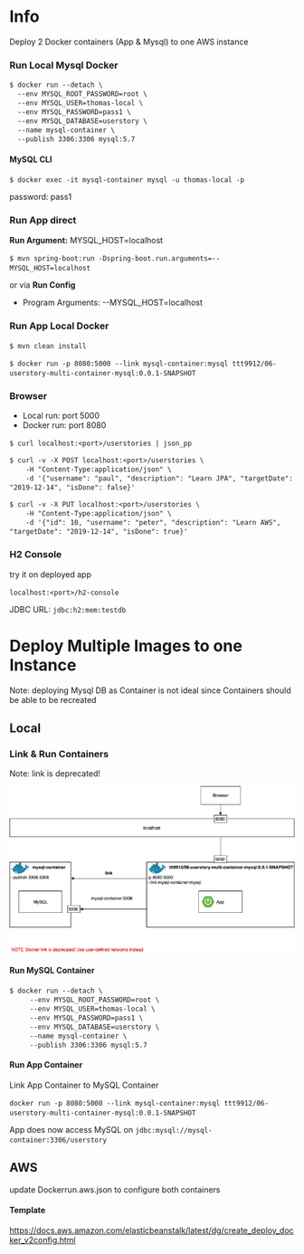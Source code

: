 # Info
Deploy 2 Docker containers (App & Mysql) to one AWS instance

### Run Local Mysql Docker
```shell script
$ docker run --detach \
  --env MYSQL_ROOT_PASSWORD=root \
  --env MYSQL_USER=thomas-local \
  --env MYSQL_PASSWORD=pass1 \
  --env MYSQL_DATABASE=userstory \
  --name mysql-container \
  --publish 3306:3306 mysql:5.7
```

#### MySQL CLI
`$ docker exec -it mysql-container mysql -u thomas-local -p`

password: pass1

### Run App direct
**Run Argument:** MYSQL_HOST=localhost

`$ mvn spring-boot:run -Dspring-boot.run.arguments=--MYSQL_HOST=localhost`

or via **Run Config**
- Program Arguments: --MYSQL_HOST=localhost

### Run App Local Docker
`$ mvn clean install`

`$ docker run -p 8080:5000 --link mysql-container:mysql ttt9912/06-userstory-multi-container-mysql:0.0.1-SNAPSHOT`

### Browser
- Local run: port 5000
- Docker run: port 8080

`$ curl localhost:<port>/userstories | json_pp`

```shell script
$ curl -v -X POST localhost:<port>/userstories \
    -H "Content-Type:application/json" \
    -d '{"username": "paul", "description": "Learn JPA", "targetDate": "2019-12-14", "isDone": false}'
```

```shell script
$ curl -v -X PUT localhost:<port>/userstories \
    -H "Content-Type:application/json" \
    -d '{"id": 10, "username": "peter", "description": "Learn AWS", "targetDate": "2019-12-14", "isDone": true}'
```

### H2 Console 
try it on deployed app

`localhost:<port>/h2-console`  

JDBC URL: `jdbc:h2:mem:testdb`


# Deploy Multiple Images to one Instance
Note: deploying Mysql DB as Container is not ideal since 
Containers should be able to be recreated

## Local

### Link & Run Containers
Note: link is deprecated!

![alt](img/docker-link-setup.png)

#### Run MySQL Container
```shell script
$ docker run --detach \
     --env MYSQL_ROOT_PASSWORD=root \
     --env MYSQL_USER=thomas-local \
     --env MYSQL_PASSWORD=pass1 \
     --env MYSQL_DATABASE=userstory \
     --name mysql-container \
     --publish 3306:3306 mysql:5.7
```

#### Run App Container
Link App Container to MySQL Container

`docker run -p 8080:5000 --link mysql-container:mysql ttt9912/06-userstory-multi-container-mysql:0.0.1-SNAPSHOT`

App does now access MySQL on 
`jdbc:mysql://mysql-container:3306/userstory`

## AWS
update Dockerrun.aws.json to configure both containers

#### Template
https://docs.aws.amazon.com/elasticbeanstalk/latest/dg/create_deploy_docker_v2config.html
